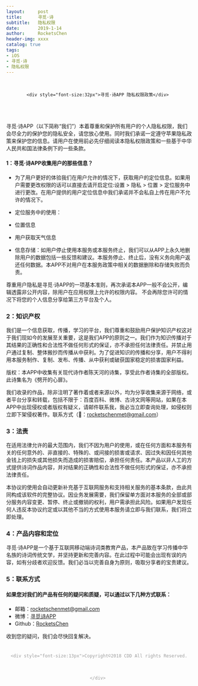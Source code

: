 ```yaml
---
layout:     post
title:      寻觅·诗
subtitle:   隐私权限
date:       2019-1-14
author:     RocketsChen
header-img: xxxx
catalog: true
tags:
- iOS
- 寻觅·诗
- 隐私权限
---
```


<div style="height: 100px; text-align: center; line-height: 80px ;color:#00000">

    <div style="font-size:32px">寻觅·诗APP 隐私权限政策</div> 
    
    
</div>


寻觅·诗APP（以下简称“我们”）本着尊重和保护所有用户的个人隐私权限，我们会尽全力的保护您的隐私安全，请您放心使用。同时我们承诺一定遵守苹果隐私政策来保护您的信息。请用户在使用前必先仔细阅读本隐私权限政策和一些基于中华人民共和国法律条例下的一些条款。


#### 1：寻觅·诗APP收集用户的那些信息？

* 为了用户更好的体验我们在用户允许的情况下，获取用户的定位信息。如果用户需要更改权限的话可以直接去请开启定位:设置 > 隐私 > 位置 > 定位服务中进行更改。在用户提供的用户定位信息中我们承诺并不会私自上传在用户不允许的情况下。
* 定位服务中的使用：
 * 位置信息
 * 用户获取天气信息

* 信息存储：如用户停止使用本服务或本服务终止，我们可以从APP上永久地删除用户的数据包括一些反馈和建议。本服务停止、终止后，没有义务向用户返还任何数据。本APP不对用户在本服务政策中相关的数据删除和存储失败而负责。
 
尊重用户隐私是寻觅·诗APP的一项基本准则，再次承诺本APP一般不会公开，编辑透露非公开内容，除用户在应用权限上允许的权限内容。 不会再除您许可的情况下将您的个人信息分享给第三方平台及个人。
 
### 2：知识产权

我们是一个信息获取，传播，学习的平台，我们尊重和鼓励用户保护知识产权这对于我们现如今的发展至关重要，这是我们APP的原则之一。我们作为知识传播对于其结果的正确性和合法性不做任何形式的保证，亦不承担任何法律责任。并禁止用户通过复制、整体搬抄而传播从中获利。为了促进知识的传播和分享，用户不得利用本服务制作、复制、发布、传播、从中获利或破获国家稳定的损害国家利益。

版权：本APP中收集有关现代诗作者陈天河的诗集，享受此作者诗集的全部版权。此诗集名为《劈开的心扉》。

我们收录的作品，除非注明了著作着或者来源以外，均为分享收集来源于网络，或者平台分享和转载，包括不限于：百度百科、微博、古诗文网等网站，如果在本APP中出现侵权或者版权有疑义，请邮件联系我，我必当立即查询处理，如侵权则立即下架侵权著作。联系方式（📮：rocketschenmet@gmail.com）

### 3：法责

在适用法律允许的最大范围内，我们不因为用户的使用，或在任何方面和本服务有关的任何意外的、非直接的、特殊的、或间接的损害或请求、因过失和因任何其他金钱上的损失或其他损失而造成的损害赔偿，承担任何责任。本产品以非人工的方式提供诗词作品内容，并对结果的正确性和合法性不做任何形式的保证，亦不承担法律责任。

本协议的使用会自动更新补充基于互联网服务和支持相关服务的基本条款，由此共同构成该软件的完整协议。因业务发展需要，我们保留单方面对本服务的全部或部分服务内容变更、暂停、终止或撤销的权利，用户需承担此风险。如果用户发现任何人违反本协议约定或以其他不当的方式使用本服务请立即与我们联系，我们将立即处理。

### 4：产品内容和定位
寻觅·诗APP是一个基于互联网移动端诗词类教育产品，本产品致在学习传播中华名族的诗词传统文学，并坚持更新和完善内容。在此过程中可能会出现有误的内容，如有分歧者欢迎反馈。我们必当以完善自身为原则，吸取分享者的宝贵建议。

### 5：联系方式
#### 如果您对我们的产品有任何的疑问和质疑，可以通过以下几种方式联系：
* 邮箱：rocketschenmet@gmail.com
* 微博：[寻觅诗APP](https://weibo.com/u/6789006074)
* Github：[RocketsChen](https://github.com/RocketsChen)

收到您的疑问，我们会尽快回复解决。





<div style="height: 60px; text-align: center; line-height: 60px ;color:#9E9E9E">
    
    <div style="font-size:13px">Copyright©️2018 CDD All rights Reserved.</div> 
    
</div>


